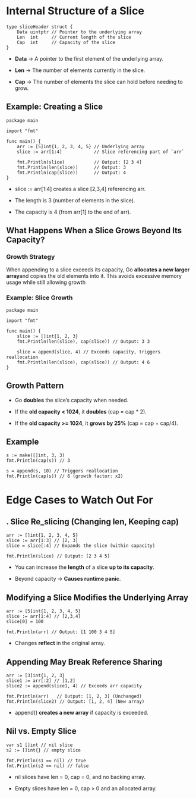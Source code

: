 # Internal Structure of a Slice

```
type sliceHeader struct {
    Data uintptr // Pointer to the underlying array
    Len  int     // Current length of the slice
    Cap  int     // Capacity of the slice
}

```

- **Data** → A pointer to the first element of the underlying array.

- **Len** → The number of elements currently in the slice.

- **Cap** → The number of elements the slice can hold before needing to grow.

## Example: Creating a Slice

```
package main

import "fmt"

func main() {
    arr := [5]int{1, 2, 3, 4, 5} // Underlying array
    slice := arr[1:4]            // Slice referencing part of `arr`

    fmt.Println(slice)           // Output: [2 3 4]
    fmt.Println(len(slice))      // Output: 3
    fmt.Println(cap(slice))      // Output: 4
}

```

- slice := arr[1:4] creates a slice [2,3,4] referencing arr.

- The length is 3 (number of elements in the slice).

- The capacity is 4 (from arr[1] to the end of arr).

## What Happens When a Slice Grows Beyond Its Capacity?

### Growth Strategy

When appending to a slice exceeds its capacity, Go **allocates a new larger array**and copies the old elements into it. This avoids excessive memory usage while still allowing growth <br>

### Example: Slice Growth

```
package main

import "fmt"

func main() {
    slice := []int{1, 2, 3}
    fmt.Println(len(slice), cap(slice)) // Output: 3 3

    slice = append(slice, 4) // Exceeds capacity, triggers reallocation
    fmt.Println(len(slice), cap(slice)) // Output: 4 6
}

```

## Growth Pattern

- Go **doubles** the slice’s capacity when needed.

- If the **old capacity < 1024**, it **doubles** (cap = cap \* 2).

- If the **old capacity >= 1024**, it **grows by 25%** (cap = cap + cap/4).

## Example

```
s := make([]int, 3, 3)
fmt.Println(cap(s)) // 3

s = append(s, 10) // Triggers reallocation
fmt.Println(cap(s)) // 6 (growth factor: x2)

```

# Edge Cases to Watch Out For

## . Slice Re_slicing (Changing len, Keeping cap)

```
arr := []int{1, 2, 3, 4, 5}
slice := arr[1:3] // [2, 3]
slice = slice[:4] // Expands the slice (within capacity)

fmt.Println(slice) // Output: [2 3 4 5]

```

- You can increase the **length** of a slice **up to its capacity**.

- Beyond capacity → **Causes runtime panic**.

## Modifying a Slice Modifies the Underlying Array

```
arr := [5]int{1, 2, 3, 4, 5}
slice := arr[1:4] // [2,3,4]
slice[0] = 100

fmt.Println(arr) // Output: [1 100 3 4 5]

```

- Changes **reflect** in the original array.

## Appending May Break Reference Sharing

```
arr := [3]int{1, 2, 3}
slice1 := arr[:2] // [1,2]
slice2 := append(slice1, 4) // Exceeds arr capacity

fmt.Println(arr)   // Output: [1, 2, 3] (Unchanged)
fmt.Println(slice2) // Output: [1, 2, 4] (New array)

```

- append() **creates a new array** if capacity is exceeded.

## Nil vs. Empty Slice

```
var s1 []int // nil slice
s2 := []int{} // empty slice

fmt.Println(s1 == nil) // true
fmt.Println(s2 == nil) // false

```

- nil slices have len = 0, cap = 0, and no backing array.

- Empty slices have len = 0, cap > 0 and an allocated array.
